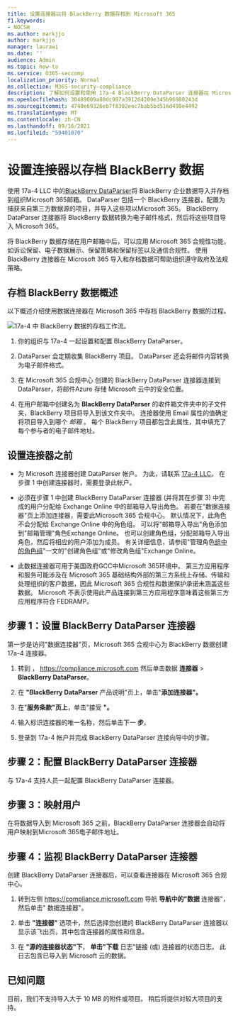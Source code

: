 ```yaml
---
title: 设置连接器以将 BlackBerry 数据存档到 Microsoft 365
f1.keywords:
- NOCSH
ms.author: markjjo
author: markjjo
manager: laurawi
ms.date: ''
audience: Admin
ms.topic: how-to
ms.service: O365-seccomp
localization_priority: Normal
ms.collection: M365-security-compliance
description: 了解如何设置和使用 17a-4 BlackBerry DataParser 连接器在 Microsoft 365 中导入和存档 BlackBerry 数据。
ms.openlocfilehash: 30489009a80dc997a391264209e345b96980243d
ms.sourcegitcommit: 4740e69326eb7f8302eec7bab5bd516d498e4492
ms.translationtype: MT
ms.contentlocale: zh-CN
ms.lasthandoff: 09/16/2021
ms.locfileid: "59401070"
---
```

# <a name="set-up-a-connector-to-archive-blackberry-data"></a>设置连接器以存档 BlackBerry 数据

使用 17a-4 LLC 中的[BlackBerry DataParser](https://www.17a-4.com/BlackBerry-dataparser/)将 BlackBerry 企业数据导入并存档到组织Microsoft 365邮箱。 DataParser 包括一个 BlackBerry 连接器，配置为捕获来自第三方数据源的项目，并导入这些项以Microsoft 365。 BlackBerry DataParser 连接器将 BlackBerry 数据转换为电子邮件格式，然后将这些项目导入 Microsoft 365。

将 BlackBerry 数据存储在用户邮箱中后，可以应用 Microsoft 365 合规性功能，如诉讼保留、电子数据展示、保留策略和保留标签以及通信合规性。 使用 BlackBerry 连接器在 Microsoft 365 导入和存档数据可帮助组织遵守政府及法规策略。

## <a name="overview-of-archiving-blackberry-data"></a>存档 BlackBerry 数据概述

以下概述介绍使用数据连接器在 Microsoft 365 中存档 BlackBerry 数据的过程。

![17a-4 中 BlackBerry 数据的存档工作流。](../media/BlackBerryDataParserConnectorWorkflow.png)

1. 你的组织与 17a-4 一起设置和配置 BlackBerry DataParser。

2. DataParser 会定期收集 BlackBerry 项目。 DataParser 还会将邮件内容转换为电子邮件格式。

3. 在 Microsoft 365 合规中心 创建的 BlackBerry DataParser 连接器连接到 DataParser，将邮件Azure 存储 Microsoft 云中的安全位置。

4. 在用户邮箱中创建名为 **BlackBerry DataParser** 的收件箱文件夹中的子文件夹，BlackBerry 项目将导入到该文件夹中。 连接器使用 Email 属性的值确定将项目导入到哪个 *邮箱* 。 每个 BlackBerry 项目都包含此属性，其中填充了每个参与者的电子邮件地址。

## <a name="before-you-set-up-a-connector"></a>设置连接器之前

- 为 Microsoft 连接器创建 DataParser 帐户。 为此，请联系 [17a-4 LLC](https://www.17a-4.com/contact/)。 在步骤 1 中创建连接器时，需要登录此帐户。

- 必须在步骤 1 中创建 BlackBerry DataParser 连接器 (并将其在步骤 3) 中完成的用户分配给 Exchange Online 中的邮箱导入导出角色。 若要在"数据连接器"页上添加连接器，需要此Microsoft 365 合规中心。 默认情况下，此角色不会分配给 Exchange Online 中的角色组。 可以将"邮箱导入导出"角色添加到"邮箱管理"角色Exchange Online。 也可以创建角色组，分配邮箱导入导出角色，然后将相应的用户添加为成员。 有关详细信息，请参阅"管理角色[组中的角色组](/Exchange/permissions-exo/role-groups#create-role-groups)"[](/Exchange/permissions-exo/role-groups#modify-role-groups)一文的"创建角色组"或"修改角色组"Exchange Online。

- 此数据连接器可用于美国政府GCC中Microsoft 365环境中。 第三方应用程序和服务可能涉及在 Microsoft 365 基础结构外部的第三方系统上存储、传输和处理组织的客户数据，因此 Microsoft 365 合规性和数据保护承诺未涵盖这些数据。 Microsoft 不表示使用此产品连接到第三方应用程序意味着这些第三方应用程序符合 FEDRAMP。

## <a name="step-1-set-up-a-blackberry-dataparser-connector"></a>步骤 1：设置 BlackBerry DataParser 连接器

第一步是访问"数据连接器"页，Microsoft 365 合规中心为 BlackBerry 数据创建 17a-4 连接器。

1. 转到 ， <https://compliance.microsoft.com> 然后单击数据 **连接器**  >  **BlackBerry DataParser**。

2. 在 **"BlackBerry DataParser** 产品说明"页上，单击"**添加连接器"。**

3. 在"**服务条款"页上**，单击"接受 **"。**

4. 输入标识连接器的唯一名称，然后单击下一 **步**。

5. 登录到 17a-4 帐户并完成 BlackBerry DataParser 连接向导中的步骤。

## <a name="step-2-configure-the-blackberry-dataparser-connector"></a>步骤 2：配置 BlackBerry DataParser 连接器

与 17a-4 支持人员一起配置 BlackBerry DataParser 连接器。

## <a name="step-3-map-users"></a>步骤 3：映射用户

在将数据导入到 Microsoft 365 之前，BlackBerry DataParser 连接器会自动将用户映射到Microsoft 365电子邮件地址。

## <a name="step-4-monitor-the-blackberry-dataparser-connector"></a>步骤 4：监视 BlackBerry DataParser 连接器

创建 BlackBerry DataParser 连接器后，可以查看连接器在 Microsoft 365 合规中心。

1. 转到左侧 <https://compliance.microsoft.com> 导航 **导航中的"数据** 连接器"，然后单击" 数据连接器"。

2. 单击 **"连接器"** 选项卡，然后选择您创建的 BlackBerry DataParser 连接器以显示该飞出页，其中包含连接器的属性和信息。

3. 在 **"源的连接器状态"下**， **单击"下载** 日志"链接 (或) 连接器的状态日志。 此日志包含已导入到 Microsoft 云的数据。

## <a name="known-issues"></a>已知问题

目前，我们不支持导入大于 10 MB 的附件或项目。 稍后将提供对较大项目的支持。